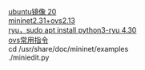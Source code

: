 [ubuntu镜像 20](http://mirrors.163.com/ubuntu-releases/16.04/)  
[mininet2.31+ovs2.13](https://blog.csdn.net/m0_46179915/article/details/133809882 )  
[ryu，sudo apt install python3-ryu  4.30](https://blog.csdn.net/qq_34415266/article/details/92795959?ops_request_misc=%257B%2522request%255Fid%2522%253A%2522171102561116800184159482%2522%252C%2522scm%2522%253A%252220140713.130102334..%2522%257D&request_id=171102561116800184159482&biz_id=0&utm_medium=distribute.pc_search_result.none-task-blog-2~all~top_positive~default-1-92795959-null-null.142^v99^pc_search_result_base1&utm_term=ryu&spm=1018.2226.3001.4187)  
[ovs常用指令](https://blog.csdn.net/Jmilk/article/details/124533963 )  
cd /usr/share/doc/mininet/examples  
./miniedit.py


[^1]: [pep8](https://www.jianshu.com/p/b93ff6aa4022) [pip](https://blog.csdn.net/iblade/article/details/135002063 ) [qt4](https://blog.csdn.net/lin88556/article/details/124425666) 